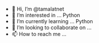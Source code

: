 - 👋 Hi, I’m @tamalatnet
- 👀 I’m interested in ... Python
- 🌱 I’m currently learning ... Python
- 💞️ I’m looking to collaborate on ...
- 📫 How to reach me ...

<!---
tamalatnet/tamalatnet is a ✨ special ✨ repository because its `README.md` (this file) appears on your GitHub profile.
You can click the Preview link to take a look at your changes.
--->
